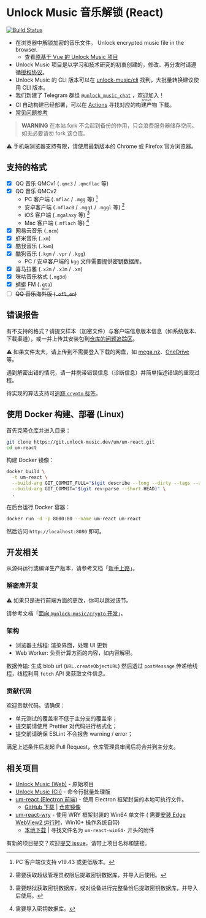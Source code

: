 # Unlock Music 音乐解锁 (React)

[![Build Status](https://ci.unlock-music.dev/api/badges/um/um-react/status.svg)](https://ci.unlock-music.dev/um/um-react)

- 在浏览器中解锁加密的音乐文件。 Unlock encrypted music file in the browser.
  - 查看[原基于 Vue 的 Unlock Music 项目][um-vue]
- Unlock Music 项目是以学习和技术研究的初衷创建的，修改、再分发时请遵循[授权协议]。
- Unlock Music 的 CLI 版本可以在 [unlock-music/cli] 找到，大批量转换建议使用 CLI 版本。
- 我们新建了 Telegram 群组 [`@unlock_music_chat`] ，欢迎加入！
- CI 自动构建已经部署，可以在 [Actions][um-react-actions] 寻找对应的<ruby>构建产物<rp>(</rp><rt>Artifact</rt><rp>)</rp> </ruby>下载。
- [常见问题参考](./docs/faq_zh-hans.md)

> **WARNING**
> 在本站 fork 不会起到备份的作用，只会浪费服务器储存空间。如无必要请勿 fork 该仓库。

[授权协议]: https://git.unlock-music.dev/um/um-react/src/branch/main/LICENSE
[um-vue]: https://git.unlock-music.dev/um/web
[unlock-music/cli]: https://git.unlock-music.dev/um/cli
[`@unlock_music_chat`]: https://t.me/unlock_music_chat
[um-react-actions]: https://git.unlock-music.dev/um/um-react/actions

⚠️ 手机端浏览器支持有限，请使用最新版本的 Chrome 或 Firefox 官方浏览器。

## 支持的格式

- [x] QQ 音乐 QMCv1 (`.qmc3` / `.qmcflac` 等)
- [x] QQ 音乐 QMCv2
  - PC 客户端 (`.mflac` / `.mgg` 等) [^qm-key-pc]
  - 安卓客户端 (`.mflac0` / `.mgg1` / `.mggl` 等) [^qm-key-android]
  - iOS 客户端 (`.mgalaxy` 等) [^qm-key-ios]
  - Mac 客户端 (`.mflach` 等) [^qm-key-mac]
- [x] 网易云音乐 (`.ncm`)
- [x] 虾米音乐 (`.xm`)
- [x] 酷我音乐 (`.kwm`)
- [x] 酷狗音乐 (`.kgm` / `.vpr` / `.kgg`)
  - PC / 安卓客户端的 `kgg` 文件需要提供密钥数据库。
- [x] 喜马拉雅 (`.x2m` / `.x3m` / `.xm`)
- [x] 咪咕音乐格式 (`.mg3d`)
- [x] 蜻蜓 FM (`.qta`)
- [ ] ~~<ruby>QQ 音乐海外版<rt>JOOX Music</rt></ruby> (`.ofl_en`)~~

[^qm-key-pc]: PC 客户端仅支持 v19.43 或更低版本。

[^qm-key-android]: 需要获取超级管理员权限后提取密钥数据库，并导入后使用。

[^qm-key-ios]: 需要越狱获取密钥数据库，或对设备进行完整备份后提取密钥数据库，并导入后使用。

[^qm-key-mac]: 需要导入密钥数据库。

## 错误报告

有不支持的格式？请提交样本（加密文件）与客户端信息版本信息（如系统版本、下载渠道），或一并上传其安装包到[仓库的问题追踪区][project-issues]。

⚠️ 如果文件太大，请上传到不需要登入下载的网盘，如 [mega.nz](https://mega.nz)、[OneDrive](https://www.onedrive.com/) 等。

遇到解密出错的情况，请一并携带错误信息（诊断信息）并简单描述错误的重现过程。

待实现的算法支持可[追踪 `crypto` 标签](https://git.unlock-music.dev/um/um-react/issues?labels=67)。

[project-issues]: https://git.unlock-music.dev/um/um-react/issues/new

## 使用 Docker 构建、部署 (Linux)

首先克隆仓库并进入目录：

```sh
git clone https://git.unlock-music.dev/um/um-react.git
cd um-react
```

构建 Docker 镜像：

```sh
docker build \
  -t um-react \
  --build-arg GIT_COMMIT_FULL="$(git describe --long --dirty --tags --always)" \
  --build-arg GIT_COMMIT="$(git rev-parse --short HEAD)" \
  .
```

在后台运行 Docker 容器：

```sh
docker run -d -p 8080:80 --name um-react um-react
```

然后访问 `http://localhost:8080` 即可。

## 开发相关

从源码运行或编译生产版本，请参考文档「[新手上路](./docs/getting-started.zh.md)」。

### 解密库开发

⚠️ 如果只是进行前端方面的更改，你可以跳过该节。

请参考文档「[面向 `@unlock-music/crypto` 开发](./docs/develop-with-um_crypto.zh.md)」。

### 架构

- 浏览器主线程: 渲染界面，处理 UI 更新
- Web Worker: 负责计算方面的内容，如内容解密。

数据传输: 生成 blob url (`URL.createObjectURL`) 然后透过 `postMessage` 传递给线程，线程利用 `fetch` API 来获取文件信息。

### 贡献代码

欢迎贡献代码。请确保：

- 单元测试的覆盖率不低于主分支的覆盖率；
- 提交前请使用 Prettier 对代码进行格式化；
- 提交前请确保 ESLint 不会报告 warning / error；

满足上述条件后发起 Pull Request，仓库管理员审阅后将合并到主分支。

## 相关项目

- [Unlock Music (Web)](https://git.unlock-music.dev/um/web) - 原始项目
- [Unlock Music (Cli)](https://git.unlock-music.dev/um/cli) - 命令行批量处理版
- [um-react (Electron 前端)](https://github.com/CarlGao4/um-react-electron) - 使用 Electron 框架封装的本地可执行文件。
  - [GitHub 下载](https://github.com/CarlGao4/um-react-electron/releases/latest) | [仓库镜像](https://git.unlock-music.dev/CarlGao4/um-react-electron)
- [um-react-wry](https://git.unlock-music.dev/um/um-react-wry) - 使用 WRY 框架封装的 Win64 单文件 (
  需要[安装 Edge WebView2 运行时][webview2_redist]，Win10+ 操作系统自带)
  - [本地下载](https://git.unlock-music.dev/um/um-react/releases/latest) | 寻找文件名为 `um-react-win64-` 开头的附件

[webview2_redist]: https://go.microsoft.com/fwlink/p/?LinkId=2124703

有新的项目提交？欢迎[提交 issue][project-issues]，请带上项目名称和链接。
